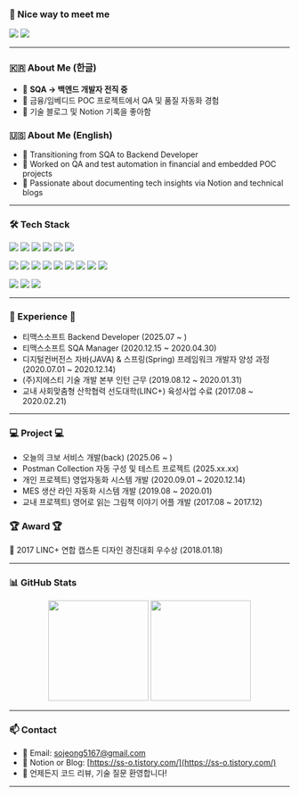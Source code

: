 ### 🤞 Nice way to meet me
<p>
  <a href="https://ss-o.tistory.com" target="_blank"><img src="https://img.shields.io/badge/Blog-181717?style=flat-square&logo=github&logoColor=white"/></a>
  <a href="sojeong5167@gmail.com" target="_blank"><img src="https://img.shields.io/badge/sojeong5167@gmail.com-EA4335?style=flat-square&logo=Gmail&logoColor=white"/></a>
</p>

---

### 🇰🇷 About Me (한글)

- 🎯 **SQA → 백엔드 개발자 전직 중**
- 🧪 금융/임베디드 POC 프로젝트에서 QA 및 품질 자동화 경험
- 📝 기술 블로그 및 Notion 기록을 좋아함

### 🇺🇸 About Me (English)

- 🎯 Transitioning from SQA to Backend Developer
- 🧪 Worked on QA and test automation in financial and embedded POC projects
- 📝 Passionate about documenting tech insights via Notion and technical blogs

---

### 🛠️ Tech Stack

<p>
  <img src="https://img.shields.io/badge/Java-007396?style=flat-square&logo=Java&logoColor=white"/>
  <img src="https://img.shields.io/badge/Spring%20Boot-6DB33F?style=flat-square&logo=Spring%20Boot&logoColor=white"/>
  <img src="https://img.shields.io/badge/Spring%20Batch-6DB33F?style=flat-square"/>
  <img src="https://img.shields.io/badge/MyBatis-6DB33F?style=flat-square"/> 
  <img src="https://img.shields.io/badge/JPA-59666C?style=flat-square"/> 
  <img src="https://img.shields.io/badge/Kafka-231F20?style=flat-square&logo=Apache%20Kafka&logoColor=white"/>
</p>
<p>
  <img src="https://img.shields.io/badge/Postman-FF6C37?style=flat-square&logo=Postman&logoColor=white"/>
  <img src="https://img.shields.io/badge/JMeter-D22128?style=flat-square&logo=Apache%20JMeter&logoColor=white"/>
  <img src="https://img.shields.io/badge/Maven-C71A36?style=flat-square&logo=Apache%20Maven&logoColor=white"/>
  <img src="https://img.shields.io/badge/Nexus-1E8CBE?style=flat-square"/>
  <img src="https://img.shields.io/badge/Docker-2496ED?style=flat-square&logo=Docker&logoColor=white"/>
  <img src="https://img.shields.io/badge/Jenkins-D24939?style=flat-square&logo=Jenkins&logoColor=white"/>
  <img src="https://img.shields.io/badge/GitHub%20Actions-2088FF?style=flat-square&logo=GitHub%20Actions&logoColor=white"/>
  <img src="https://img.shields.io/badge/Linux-FCC624?style=flat-square&logo=Linux&logoColor=black"/>
  <img src="https://img.shields.io/badge/Cloudtype-000000?style=flat-square"/>
</p>
<p>
  <img src="https://img.shields.io/badge/MySQL-4479A1?style=flat-square&logo=MySQL&logoColor=white"/>
  <img src="https://img.shields.io/badge/Oracle-F80000?style=flat-square&logo=Oracle&logoColor=white"/>
  <img src="https://img.shields.io/badge/DB2-003366?style=flat-square&logo=IBM&logoColor=white"/>
</p>

---

### 💪 Experience 💪
- 티맥스소프트 Backend Developer (2025.07 ~ )
- 티맥스소프트 SQA Manager (2020.12.15 ~ 2020.04.30)
- 디지털컨버전스 자바(JAVA) & 스프링(Spring) 프레임워크 개발자 양성 과정 (2020.07.01 ~ 2020.12.14)
- (주)지에스티 기술 개발 본부 인턴 근무 (2019.08.12 ~ 2020.01.31)
- 교내 사회맞춤형 산학협력 선도대학(LINC+) 육성사업 수료 (2017.08 ~ 2020.02.21)

---

### 💻 Project 💻
- 오늘의 크보 서비스 개발(back) (2025.06 ~ )
- Postman Collection 자동 구성 및 테스트 프로젝트 (2025.xx.xx)
- 개인 프로젝트) 영업자동화 시스템 개발 (2020.09.01 ~ 2020.12.14)
- MES 생산 라인 자동화 시스템 개발 (2019.08 ~ 2020.01)
- 교내 프로젝트) 영어로 읽는 그림책 이야기 어플 개발 (2017.08 ~ 2017.12)

### 🏆 Award 🏆
🥈 2017 LINC+ 연합 캡스톤 디자인 경진대회 우수상 (2018.01.18)

---

### 📊 GitHub Stats

<div align="center">
  <img height="180em" src="https://github-readme-stats.vercel.app/api?username=sso-jeong&show_icons=true&theme=tokyonight" />
  <img height="180em" src="https://github-readme-stats.vercel.app/api/top-langs/?username=sso-jeong&layout=compact&theme=tokyonight" />
</div>

---

### 📫 Contact

- 📧 Email: sojeong5167@gmail.com
- 📒 Notion or Blog: [https://ss-o.tistory.com/](https://ss-o.tistory.com/)
- 💬 언제든지 코드 리뷰, 기술 질문 환영합니다!

---
